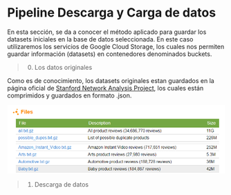 # Pipeline Descarga y Carga de datos

En esta sección, se da a conocer el método aplicado para guardar los datasets iniciales en la base de datos seleccionada. En este caso utilizaremos los servicios de Google Cloud Storage, los cuales nos permiten guardar información (datasets) en contenedores denominados buckets.

> 0. Los datos originales

Como es de conocimiento, los datasets originales estan guardados en la página oficial de [Stanford Network Analysis Project](http://snap.stanford.edu/data/web-Amazon.html), los cuales están comprimidos y guardados en formato .json.

![1666739501212](image/README/1666739501212.png)

> 1. Descarga de datos


